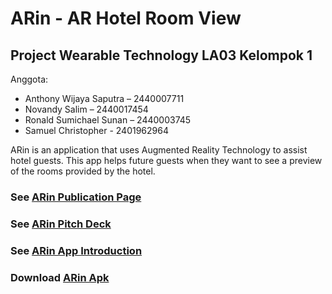 # ARin - AR Hotel Room View

## Project Wearable Technology LA03 Kelompok 1

Anggota:

- Anthony Wijaya Saputra – 2440007711
- Novandy Salim – 2440017454
- Ronald Sumichael Sunan – 2440003745
- Samuel Christopher - 2401962964

ARin is an application that uses Augmented Reality Technology to assist hotel guests. This app helps future guests when they want to see a preview of the rooms provided by the hotel.

### See [ARin Publication Page](https://plucky-canoe-7fe.notion.site/ARin-AR-for-Hotel-Room-20cee19610134828bd95bcaa177e6b2c)

### See [ARin Pitch Deck](https://www.canva.com/design/DAFR_L_ccNY/-UCc_yHG0pG7mtjcV4-KTA/view?utm_content=DAFR_L_ccNY&utm_campaign=share_your_design&utm_medium=link&utm_source=shareyourdesignpanel)

### See [ARin App Introduction](https://youtu.be/NSBc6f5CTEs)

### Download [ARin Apk](https://binusianorg-my.sharepoint.com/personal/ronald_sunan_binus_ac_id/_layouts/15/guestaccess.aspx?docid=0ad1e5f97d9cf4db2baed15c5ff0c7cc3&authkey=AbZABCi7XiGUb2BUz5Jeoz4&e=Hg2Xg2)
